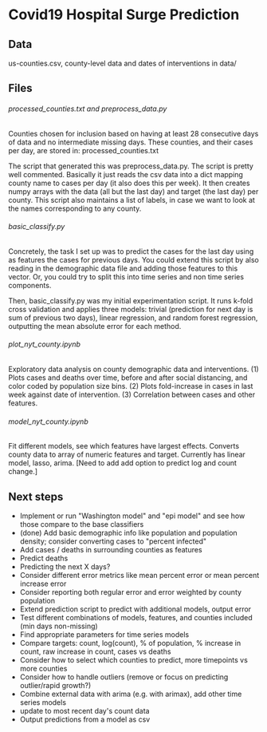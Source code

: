 # Covid19 Hospital Surge Prediction

## Data 
us-counties.csv, county-level data and dates of interventions in data/

## Files
###### processed_counties.txt and preprocess_data.py

Counties chosen for inclusion based on having at least 28 consecutive days of data and no intermediate missing days. These counties, and their cases per day, are stored in: processed_counties.txt

The script that generated this was preprocess_data.py. The script is pretty well commented. Basically it just reads the csv data into a dict mapping county name to cases per day (it also does this per week). It then creates numpy arrays with the data (all but the last day) and target (the last day) per county. This script also maintains a list of labels, in case we want to look at the names corresponding to any county. 

###### basic_classify.py

Concretely, the task I set up was to predict the cases for the last day using as features the cases for previous days. You could extend this script by also reading in the demographic data file and adding those features to this vector. Or, you could try to split this into time series and non time series components.

Then, basic_classify.py was my initial experimentation script. It runs k-fold cross validation and applies three models: trivial (prediction for next day is sum of previous two days), linear regression, and random forest regression, outputting the mean absolute error for each method. 


###### plot_nyt_county.ipynb

Exploratory data analysis on county demographic data and interventions. (1) Plots cases and deaths over time, before and after social distancing, and color coded by population size bins. (2) Plots fold-increase in cases in last week against date of intervention. (3) Correlation between cases and other features.

###### model_nyt_county.ipynb

Fit different models, see which features have largest effects. Converts county data to array of numeric features and target. Currently has linear model, lasso, arima. [Need to add add option to predict log and count change.]



## Next steps
- Implement or run "Washington model" and "epi model" and see how those compare to the base classifiers
- (done) Add basic demographic info like population and population density; consider converting cases to "percent infected"
- Add cases / deaths in surrounding counties as features
- Predict deaths
- Predicting the next X days?
- Consider different error metrics like mean percent error or mean percent increase error
- Consider reporting both regular error and error weighted by county population
- Extend prediction script to predict with additional models, output error
- Test different combinations of models, features, and counties included (min days non-missing)
- Find appropriate parameters for time series models
- Compare targets: count, log(count), % of population, % increase in count, raw increase in count, cases vs deaths
- Consider how to select which counties to predict, more timepoints vs more counties
- Consider how to handle outliers (remove or focus on predicting outlier/rapid growth?)
- Combine external data with arima (e.g. with arimax), add other time series models
- update to most recent day's count data
- Output predictions from a model as csv